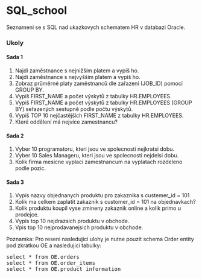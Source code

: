 <h1> SQL_school </h1>
Seznameni se s SQL nad ukazkovych schematem HR v databazi Oracle.

<h3> Ukoly </h3>

<h4> Sada 1 </h4>
<ol>
  <li> Najdi zaměstnance s nejnižším platem a vypiš ho. </li>
  <li> Najdi zaměstnance s nejvyšším platem a vypiš ho. </li>
  <li> Zobraz průměrné platy zaměstnanců dle zařazení (JOB_ID) pomocí GROUP BY. </li>
  <li> Vypiš FIRST_NAME a počet výskytů z tabulky HR.EMPLOYEES.</li>
  <li> Vypiš FIRST_NAME a počet výskytů z tabulky HR.EMPLOYEES  (GROUP BY) seřazených sestupně podle počtu výskytů.</li>
  <li> Vypiš TOP 10 nejčastějších FIRST_NAME z tabulky HR.EMPLOYEES.</li>
  <li> Které oddělení má nejvíce zamestnancu? </li>
 </ol>

<h4> Sada 2 </h4>
<ol>
  <li> Vyber 10 programatoru, kteri jsou ve spolecnosti nejkratsi dobu. </li>
  <li> Vyber 10 Sales Manageru, kteri jsou ve spolecnosti nejdelsi dobu. </li>
  <li> Kolik firma mesicne vyplaci zamestnancum na vyplatach rozdeleno podle pozic. </li>
</ol>

<h4> Sada 3 </h4>
<ol>
  <li> Vypis nazvy objednanych produktu pro zakaznika s custemer_id = 101 </li>
  <li> Kolik ma celkem zaplatit zakaznik s customer_id = 101 na objednavkach? </li>
  <li> Kolik produktu koupil vyse zmineny zakaznik online a kolik primo u prodejce. </li>
  <li> Vypis top 10 nejdrazsich produktu v obchode. </li>
  <li> Vpis top 10 nejprodavanejsich produktu v obchode. </li>
</ol>
<div>
Poznamka: Pro reseni nasledujici ulohy je nutne pouzit schema Order entity pod zkratkou OE a nasledujici tabulky: 
<br>
<pre>
select * from OE.orders
select * from OE.order_items
select * from OE.product_information
</pre>
</div>
